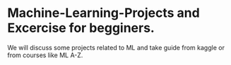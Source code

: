 # Machine-Learning-Projects and Excercise for begginers. 
We will discuss some projects related to ML and take guide from kaggle or from courses like ML A-Z.
